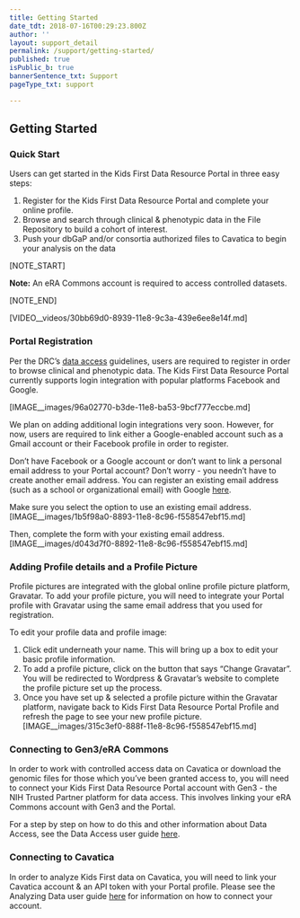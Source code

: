 ```yaml
---
title: Getting Started
date_tdt: 2018-07-16T00:29:23.800Z
author: ''
layout: support_detail
permalink: /support/getting-started/
published: true
isPublic_b: true
bannerSentence_txt: Support
pageType_txt: support

---
```



## Getting Started


### Quick Start

Users can get started in the Kids First Data Resource Portal in three easy steps:

1. Register for the Kids First Data Resource Portal and complete your online profile.
2. Browse and search through clinical & phenotypic data in the File Repository to build a cohort of interest.
3. Push your dbGaP and/or consortia authorized files to Cavatica to begin your analysis on the data

[NOTE_START]

**Note:** An eRA Commons account is required to access controlled datasets. 

[NOTE_END]

[VIDEO__videos/30bb69d0-8939-11e8-9c3a-439e6ee8e14f.md]


### Portal Registration

Per the DRC’s [data access](/support/studies-and-access/#access) guidelines, users are required to register in order to browse clinical and phenotypic data. The Kids First Data Resource Portal currently supports login integration with popular platforms Facebook and Google. 

[IMAGE__images/96a02770-b3de-11e8-ba53-9bcf777eccbe.md]


We plan on adding additional login integrations very soon. However, for now, users are required to link either a Google-enabled account such as a Gmail account or their Facebook profile in order to register. 

Don’t have Facebook or a Google account or don’t want to link a personal email address to your Portal account? Don’t worry - you needn’t have to create another email address. You can register an existing email address (such as a school or organizational email) with Google [here](https://accounts.google.com/signin/v2/identifier?hl=en&passive=true&continue=https%3A%2F%2Fwww.google.com%2F%3Fgws_rd%3Dssl&flowName=GlifWebSignIn&flowEntry=ServiceLogin "Portal Registration - Link to Google Registration"). 

Make sure you select the option to use an existing email address.
[IMAGE__images/1b5f98a0-8893-11e8-8c96-f558547ebf15.md]

Then, complete the form with your existing email address.
[IMAGE__images/d043d7f0-8892-11e8-8c96-f558547ebf15.md]

### Adding Profile details and a Profile Picture

Profile pictures are integrated with the global online profile picture platform, Gravatar. To add your profile picture, you will need to integrate your Portal profile with Gravatar using the same email address that you used for registration.

To edit your profile data and profile image:

1. Click edit underneath your name. This will bring up a box to edit your basic profile information. 
2. To add a profile picture, click on the button that says “Change Gravatar”. You will be redirected to Wordpress & Gravatar’s website to complete the profile picture set up the process.
3. Once you have set up & selected a profile picture within the Gravatar platform, navigate back to Kids First Data Resource Portal Profile and refresh the page to see your new profile picture.
[IMAGE__images/315c3ef0-888f-11e8-8c96-f558547ebf15.md]


### Connecting to Gen3/eRA Commons

In order to work with controlled access data on Cavatica or download the genomic files for those which you’ve been granted access to, you will need to connect your Kids First Data Resource Portal account with Gen3 - the NIH Trusted Partner platform for data access. This involves linking your eRA Commons account with Gen3 and the Portal. 

For a step by step on how to do this and other information about Data Access, see the Data Access user guide [here](https://kidsfirstdrc.org/support/studies-and-access/#access).


### Connecting to Cavatica

In order to analyze Kids First data on Cavatica, you will need to link your Cavatica account & an API token with your Portal profile. Please see the Analyzing Data user guide [here](/support/analyze-data/#linking-your-cavatica-account "Connecting to Cavatica - Link to Analyzing Data") for information on how to connect your account.

